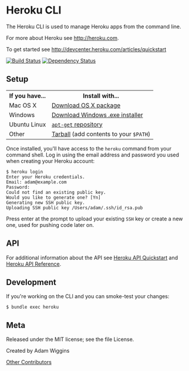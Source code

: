 Heroku CLI
==========

The Heroku CLI is used to manage Heroku apps from the command line.

For more about Heroku see <http://heroku.com>.

To get started see <http://devcenter.heroku.com/articles/quickstart>

[![Build Status](https://secure.travis-ci.org/heroku/heroku.png)](http://travis-ci.org/heroku/heroku)
[![Dependency Status](https://gemnasium.com/heroku/heroku.png)](https://gemnasium.com/heroku/heroku)

Setup
-----

<table>
  <tr>
    <th>If you have...</th>
    <th>Install with...</th>
  </tr>
  <tr>
    <td>Mac OS X</td>
    <td style="text-align: left"><a href="http://toolbelt.herokuapp.com/osx/download">Download OS X package</a></td>
  </tr>
  <tr>
    <td>Windows</td>
    <td style="text-align: left"><a href="http://toolbelt.herokuapp.com/windows/download">Download Windows .exe installer</a></td>
  </tr>
  <tr>
    <td>Ubuntu Linux</td>
    <td style="text-align: left"><a href="http://toolbelt.herokuapp.com/linux/readme"><code>apt-get</code> repository</a></td>
  </tr>
  <tr>
    <td>Other</td>
    <td style="text-align: left"><a href="http://assets.heroku.com/heroku-client/heroku-client.tgz">Tarball</a> (add contents to your <code>$PATH</code>)</td>
  </tr>
</table>

Once installed, you'll have access to the `heroku` command from your command shell.  Log in using the email address and password you used when creating your Heroku account:

    $ heroku login
    Enter your Heroku credentials.
    Email: adam@example.com
    Password:
    Could not find an existing public key.
    Would you like to generate one? [Yn]
    Generating new SSH public key.
    Uploading SSH public key /Users/adam/.ssh/id_rsa.pub

Press enter at the prompt to upload your existing `SSH` key or create a new one, used for pushing code later on.

API
---

For additional information about the API see [Heroku API Quickstart](https://devcenter.heroku.com/articles/platform-api-quickstart) and [Heroku API Reference](https://devcenter.heroku.com/articles/platform-api-reference).

Development
-----------

If you're working on the CLI and you can smoke-test your changes:

    $ bundle exec heroku

Meta
----

Released under the MIT license; see the file License.

Created by Adam Wiggins

[Other Contributors](https://github.com/heroku/heroku/contributors)
